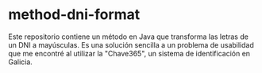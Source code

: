 # method-dni-format
Este repositorio contiene un método en Java que transforma las letras de un DNI a mayúsculas. Es una solución sencilla a un problema de usabilidad que me encontré al utilizar la "Chave365", un sistema de identificación en Galicia.
